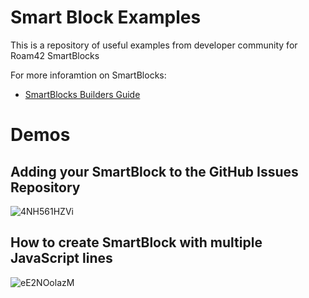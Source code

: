 # Smart Block Examples
This is a repository of useful examples from developer community for Roam42 SmartBlocks

For more inforamtion on SmartBlocks:
* [SmartBlocks Builders Guide](https://roamresearch.com/#/app/roamhacker/page/GH0401tnt)

# Demos
## Adding your SmartBlock to the GitHub Issues Repository
![4NH561HZVi](https://user-images.githubusercontent.com/64155612/99891347-db4f1980-2c1d-11eb-9a90-10ffd7028df9.gif)
## How to create SmartBlock with multiple JavaScript lines
![eE2NOolazM](https://user-images.githubusercontent.com/64155612/99892846-4d2f5f00-2c2e-11eb-9f08-b74b1cbf88db.gif)
